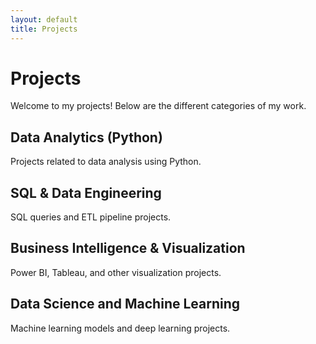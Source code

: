 ```yaml
---
layout: default
title: Projects
---
```


# Projects
Welcome to my projects! Below are the different categories of my work.

## Data Analytics (Python)
Projects related to data analysis using Python.

## SQL & Data Engineering
SQL queries and ETL pipeline projects.

## Business Intelligence & Visualization
Power BI, Tableau, and other visualization projects.

## Data Science and Machine Learning
Machine learning models and deep learning projects.

